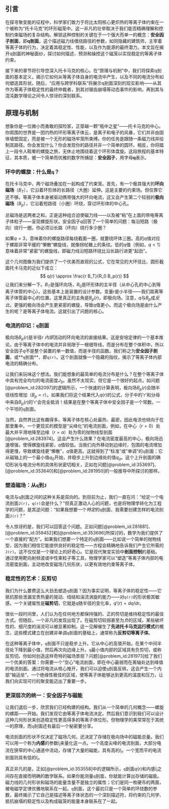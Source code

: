 ## 引言
在探寻聚变能的征程中，科学家们致力于将比太阳核心更炽热的等离子体约束在一个被称为“托卡马克”的环形磁笼中。这一非凡的壮举取决于我们能否精确理解和控制约束磁场的复杂结构。解锁这种控制的关键在于一个强大而单一的概念：**安全因子剖面**，即**q剖面**。这个描述磁力线缠绕路径的参数，如同隐藏的建筑师，主宰着等离子体的行为，决定着其稳定性、性能，以及作为能源的最终潜力。本文旨在揭开q剖面的神秘面纱，探讨如何描述、预测和操控这个磁笼以实现稳定的等离子体约束。

接下来的章节将引导您深入托卡马克的核心。在“原理与机制”中，我们将探索q剖面的基本定义，揭示它如何从等离子体自身的电流中产生，以及不同的电流分布如何塑造其形状。随后，“应用与跨学科联系”将展示q剖面深刻的现实影响——从其作为等离子体稳定性的最终仲裁者，到其对锯齿崩塌等动态事件的影响，再到其与混沌数学理论之间令人惊讶的深刻联系。

## 原理与机制

想象你是一位微小而勇敢的探险家，正穿越一颗“瓶中之星”——托卡马克的中心。你周围的世界是一团灼热的环形等离子体云，是离子和电子的风暴，它们并非由固体墙壁固定，而是被一个无形的磁场牢笼所束缚。你的任务是跟随一条磁力线并绘制其路径。你会发现什么？你会发现你的路径并非一个简单的圆环。相反，你将踏上一段令人眩晕的螺旋之旅，无休止地围绕着这个环形体盘旋。这段旅程的基本特征，其本质，被一个简单而优雅的数字所捕捉：**安全因子**，用字母**q**表示。

### 环中的螺旋：什么是`q`？

在托卡马克中，两个磁场叠加在一起构成了约束笼。首先，有一个极其强大的**环向磁场**（$B_T$），它沿着环形体的长路径（大圈）延伸。这是主要的约束场。但仅靠它还不够。等离子体本身被驱动携带强大的环向电流，这又会产生第二个较弱的**极向磁场**（$B_p$），它沿着短路径（小圈）环绕，穿过环形体的中心孔。

总磁场是这两者之和，正是这种组合迫使磁力线——以及被“粘”在上面的带电等离子体粒子——呈现螺旋形状。安全因子$q$回答了一个简单的问题：每沿短路（极向）绕行一圈，你必须沿长路（环向）绕行多少圈？

如果$q = 3$，意味着你的螺旋路径每绕截面一圈，就要绕环体三圈。高的$q$值对应于螺距非常平缓的“懒散”螺旋线，就像拐杖糖上的条纹。低的$q$值（例如，$q \lt 1$）意味着非常“紧密”的螺旋线，即磁力线沿短路环绕比沿长路行进更“起劲”。

这个几何图像为我们提供了一个优美而直观的公式，它在常见的大环径比、圆形截面托卡马克的近似下成立：
$$
q(r) \approx \frac{r B_T}{R_0 B_p(r)}
$$
让我们来分解一下。$B_T$是强环向场，$R_0$是环形体的主半径（从中心孔的中心到等离子体管的中心）。这些基本上是装置的设计参数。变量$r$是小半径——我们距离等离子体管最中心的位置。这里真正的主角是$B_p(r)$，即极向场。注意，$q$与$B_p$成*反比*。更强的极向场会产生更紧密的螺旋，导致$q$值更小。而这个极向场是由什么产生的呢？是等离子体电流。这就引出了问题的核心。

### 电流的印记：`q`剖面

极向场$B_p(r)$是半径$r$ *内部*流动的环向电流的直接结果。这是安培定律的一个基本推论。由于等离子体中的电流并非局限于一根细导线，而是分布在整个体积中，所以安全因子$q$不是整个装置的单一数值，而是半径的函数。我们称之为**安全因子剖面**，或**`q`剖面**，即`q(r)`。这个剖面就像一个隐藏的指纹，揭示了等离子体内部电流的精确分布。

让我们来玩味这个想法。我们能想象的最简单的电流分布是什么？在整个等离子体中具有完全均匀的电流密度$J_0$。虽然不太现实，但它是一个很好的起点。如问题[@problem_id:282097]的逻辑所示，一个快速的计算表明，极向场$B_p(r)$会随半径线性增加（$B_p \propto r$）。如果我们将这个结果代入$q(r)$的公式，分子中的'r'和分母中来自$B_p(r)$的'r'会完全抵消！结果是在整个等离子体中安全因子是一个常数。一个平坦的`q`剖面。

当然，自然界比这有趣得多。等离子体在核心处最热、最密，因此电流也倾向于在那里集中。一个更现实的模型是“尖峰化”的电流剖面，例如，在中心（$r=0$）处最大并平滑地降至边缘（$r=a$）处为零的抛物线型剖面[@problem_id:283974]。这会产生什么效果？在电流密度最高的中心，极向场迅速增强，使得螺旋线紧密，$q$值较低。当我们向外移动到边缘时，包围的电流增加得更慢，导致螺旋线更“懒散”，$q$值更高。这就得到了“标准”或“单调”的`q`剖面：它从磁轴上的一个最小值$q_0$开始，并稳步上升到边缘处的值$q_a$。这个上升剖面的确切形状与电流分布的具体形状密切相关，正如在问题[@problem_id:353697]、[@problem_id:353640]和[@problem_id:281950]的一般推导中所探讨的那样。

### 塑造磁场：从`q`到`J`

电流与`q`剖面之间的这种关系是双向的。到目前为止，我们一直在问：“给定一个电流剖面`J(r)`，`q(r)`会是什么？”但真正激动人心的问题，也是将物理学转化为工程学的问题，是其逆问题：“如果我想要一个*特定*的`q`剖面，我需要创建怎样的电流剖面`J(r)`？”

令人惊讶的是，我们可以回答这个问题。正如问题[@problem_id:281881]、[@problem_id:359452]和[@problem_id:353696]所探讨的，数学为我们提供了一个直接的“配方”。如果我们想要一个特定的`q`剖面——比如说一个简单的抛物线型，因为我们相信它能提供良好的稳定性——方程会精确地告诉我们产生它所需的`J(r)`。这不仅仅是一个理论上的好奇心。它是现代聚变实验中**剖面控制**的基础。通过使用靶向射频波或中性束粒子等工具，物理学家可以“塑造”等离子体内部的电流密度剖面，主动地改变磁场几何形状，以更有效地约束等离子体。

### 稳定性的艺术：反剪切

我们为什么要费这么大劲去塑造`q`剖面？因为事实证明，等离子体的稳定性——它抵抗那些泄漏宝贵热量的晃动、纽结和湍流涡旋的能力——对`q(r)`的形状极其敏感。一个关键属性是**磁剪切**，它就是$q$随半径的变化率，$q'(r) = dq/dr$。

很长一段时间里，人们认为在任何地方都保持强的、正的剪切是维持稳定性的最佳方式。但随后，一个非凡的发现出现了。在磁剪切较弱甚至为*负*的区域，某些破坏性的、细尺度的湍流可以被显著抑制。这一见解催生了**先进托卡马克运行模式**的概念，这些模式建立在创建非单调`q`剖面的基础上，通常称为**反剪切等离子体**。

在这种等离子体中，`q`剖面不只是稳步上升。它从中心的高值开始，在某个中间半径处下降到最小值，然后再次向边缘上升。`q`最小值内部的区域具有负剪切，或称反剪切。你如何创造这样奇特的磁场景观？问题[@problem_id:281973]给了我们一个优美的答案：你需要一个“空心”电流剖面，即在中心最弱而在离轴处达到峰值的电流剖面。通过将电流从核心推开，我们可以迫使`q`剖面反转。这会产生一个内部“输运垒”，一个绝缘性极佳的区域，使等离子体能够达到更高的温度和压力，让我们向实现可行的聚变能迈出了重要一步。

### 更深层次的统一：安全因子与磁能

让我们退后一步，欣赏我们已经构建的结构。我们从一个简单的几何概念——螺旋的螺距——开始。我们发现它由等离子体电流决定。然后我们意识到我们可以设计这种几何形状来创造稳定性更高得多的等离子体位形。但物理学的美常常在于其统一的原理，而`q`剖面还有最后一个秘密要分享。

电流剖面的形状不仅决定了磁场几何，还决定了存储在极向场中的磁能总量。我们可以用一个称为**内感**的参数$l_i$来量化这一点。一个高度尖峰的电流剖面，大部分电流在狭窄的中心通道中流动，存储了大量的磁能，具有高的$l_i$。一个宽而平的电流剖面则具有低的$l_i$。

真正非凡的是，正如[@problem_id:353558]中的逻辑所示，`q`剖面$q(r)$和内感$l_i$之间存在直接而明确的数学联系。如果你能测量`q`剖面，你就能计算出存储的磁能。磁力线的几何形状和磁场的能量含量不是独立的属性；它们是同一枚硬币的两面，被电磁学定律优雅地联系在一起。`q`剖面，这个最初只是一个简单的环绕数的参数，最终揭示了它自己是描述等离子体状态的一个深刻描述符，将约束的几何学、抵抗崩塌的稳定性以及构成磁笼的能量本身联系在了一起。

